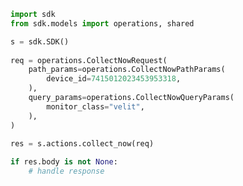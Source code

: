 <!-- Start SDK Example Usage -->
```python
import sdk
from sdk.models import operations, shared

s = sdk.SDK()
    
req = operations.CollectNowRequest(
    path_params=operations.CollectNowPathParams(
        device_id=7415012023453953318,
    ),
    query_params=operations.CollectNowQueryParams(
        monitor_class="velit",
    ),
)
    
res = s.actions.collect_now(req)

if res.body is not None:
    # handle response
```
<!-- End SDK Example Usage -->